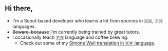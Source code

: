 ## Hi there,
* I'm a Seoul-based developer who learns a lot from sources in 🇬🇧, 🇫🇷 languages.
* ~~Beware, because~~ I'm currently being trained by great tutors.
* I occasionally teach 🇫🇷 language and coffee brewing.
  * Check out some of my [Simone Weil translation in 🇰🇷 language](https://nonlitteraire.tistory.com).